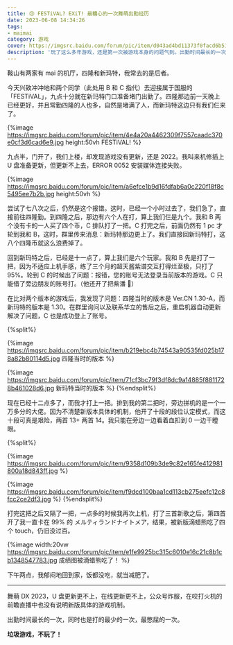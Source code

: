 ```yaml
---
title: 😢 FESTiVAL? EXiT! 最糟心的一次舞萌出勤经历
date: 2023-06-08 14:34:26
tags:
- maimai
category: 游戏
cover: https://imgsrc.baidu.com/forum/pic/item/d043ad4bd11373f0facd6b51e10f4bfbfaed0409.jpg
description: '玩了这么多年游戏，还是第一次被游戏本身的问题气到。出勤时间最长的一次，同时也是打的最少的一次，最憋屈的一次。'
---
```


鞍山有两家有 mai 的机厅，四隆和新玛特，我常去的是后者。

今天兴致冲冲地和两个同学（此处用 B 和 C 指代）去迎接属于国服的「FESTiVAL」，九点十分就在新玛特门口准备堵门出勤了。四隆那边前一天晚上已经更好，并且常勤四隆的人也多，自然是堵满了人，而新玛特这边只有我们仨来了。

{%image https://imgsrc.baidu.com/forum/pic/item/4e4a20a4462309f7557caadc370e0cf3d6cad6e9.jpg height:50vh FESTiVAL! %}

九点半，门开了，我们上楼，却发现游戏没有更新，还是 2022。我叫来机修插上 U 盘准备更新，但更新不上去，ERROR 0052 安装媒体连接失败。

{%image https://imgsrc.baidu.com/forum/pic/item/a6efce1b9d16fdfab6a0c220f18f8c5495ee7b2b.jpg height:50vh %}

尝试了七八次之后，仍然是这个报错。这时，已经一个小时过去了，我们急了，直接前往四隆勤。到四隆之后，那边有六个人在打，算上我们仨是九个。我和 B 两个没有卡的一人买了四个币，C 排队打了一把。C 打完之后，前面仍然有 1 pc 才轮到我和 B，这时，群里传来消息：新玛特那边更上了。我们直接回新玛特打，这八个四隆币就这么浪费掉了。

回到新玛特之后，已经是十一点了，算上我们是六个玩家。我和 B 先是打了一把，因为不适应上机手感，练了三个月的超天酱紫谱交互打得烂至极，只打了 95%。轮到 C 的时候出了问题：报错，您的账号无法登录当前版本的游戏。C 只能借了旁边朋友的账号打。（他还开了把紫潘 🤣）

在比对两个版本的游戏后，我发现了问题：四隆当时的版本是 Ver.CN 1.30-A，而新玛特的版本是 1.30。在群里询问以及联系华立的售后之后，重启机器自动更新解决了问题，C 也是成功登上了账号。

{%split%}
<!-- cell left -->
{%image https://imgsrc.baidu.com/forum/pic/item/b219ebc4b74543a90535fd025b178a82b80114d5.jpg 四隆当时的版本 %}
<!-- cell right -->
{%image https://imgsrc.baidu.com/forum/pic/item/71cf3bc79f3df8dc9a14885f8811728b461028d6.jpg 新玛特当时的版本 %}
{%endsplit%}

现在已经十二点多了，而我才打上一把。排到我的第二把时，旁边拼机的是一个一万多分的大佬。因为不清楚新版本具体的机制，他开了十段的段位认定模式，而这十段可真是艰险，两首 13+ 两首 14。我只能在旁边一边看着血扣到 0 一边干瞪眼。

{%split%}
<!-- cell left -->
{%image https://imgsrc.baidu.com/forum/pic/item/9358d109b3de9c82e165fe412981800a18d843ff.jpg %}
<!-- cell right -->
{%image https://imgsrc.baidu.com/forum/pic/item/f9dcd100baa1cd113cb275eefc12c8fcc2ce2df3.jpg %}
{%endsplit%}

打完这把之后又隔了一把，一点多的时候我再次上机，打了三首新歌之后，第四首开了我一直卡在 99% 的 メルティランドナイトメア，结果，被新版滴蜡熊吃了四个 touch，仍旧没过百。

{%image width:20vw https://imgsrc.baidu.com/forum/pic/item/e1fe9925bc315c6010e16c21c8b1cb1348547783.jpg 成绩图被滴蜡熊吃了！ %}

下午两点，我郁闷地回到家，饭都没吃，就当减肥了。

---

舞萌 DX 2023，U 盘更新更不上，在线更新更不上，公众号炸服，在咬打火机的前瞻直播中也没有说明新版具体的游戏机制。

出勤时间最长的一次，同时也是打的最少的一次，最憋屈的一次。

**垃圾游戏，不玩了！**